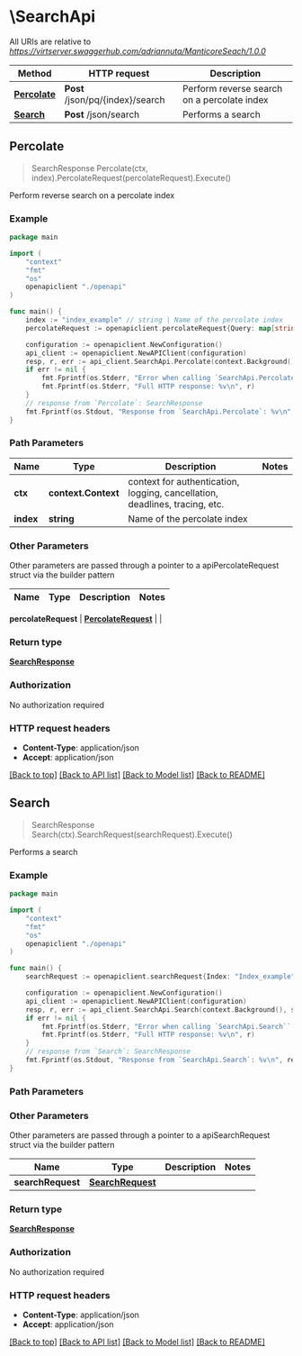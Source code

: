 # \SearchApi

All URIs are relative to *https://virtserver.swaggerhub.com/adriannuta/ManticoreSeach/1.0.0*

Method | HTTP request | Description
------------- | ------------- | -------------
[**Percolate**](SearchApi.md#Percolate) | **Post** /json/pq/{index}/search | Perform reverse search on a percolate index
[**Search**](SearchApi.md#Search) | **Post** /json/search | Performs a search



## Percolate

> SearchResponse Percolate(ctx, index).PercolateRequest(percolateRequest).Execute()

Perform reverse search on a percolate index



### Example

```go
package main

import (
    "context"
    "fmt"
    "os"
    openapiclient "./openapi"
)

func main() {
    index := "index_example" // string | Name of the percolate index
    percolateRequest := openapiclient.percolateRequest{Query: map[string]string{ "Key" = "Value" }} // PercolateRequest | 

    configuration := openapiclient.NewConfiguration()
    api_client := openapiclient.NewAPIClient(configuration)
    resp, r, err := api_client.SearchApi.Percolate(context.Background(), index, percolateRequest).Execute()
    if err != nil {
        fmt.Fprintf(os.Stderr, "Error when calling `SearchApi.Percolate``: %v\n", err)
        fmt.Fprintf(os.Stderr, "Full HTTP response: %v\n", r)
    }
    // response from `Percolate`: SearchResponse
    fmt.Fprintf(os.Stdout, "Response from `SearchApi.Percolate`: %v\n", resp)
}
```

### Path Parameters


Name | Type | Description  | Notes
------------- | ------------- | ------------- | -------------
**ctx** | **context.Context** | context for authentication, logging, cancellation, deadlines, tracing, etc.
**index** | **string** | Name of the percolate index | 

### Other Parameters

Other parameters are passed through a pointer to a apiPercolateRequest struct via the builder pattern


Name | Type | Description  | Notes
------------- | ------------- | ------------- | -------------

 **percolateRequest** | [**PercolateRequest**](PercolateRequest.md) |  | 

### Return type

[**SearchResponse**](searchResponse.md)

### Authorization

No authorization required

### HTTP request headers

- **Content-Type**: application/json
- **Accept**: application/json

[[Back to top]](#) [[Back to API list]](../README.md#documentation-for-api-endpoints)
[[Back to Model list]](../README.md#documentation-for-models)
[[Back to README]](../README.md)


## Search

> SearchResponse Search(ctx).SearchRequest(searchRequest).Execute()

Performs a search



### Example

```go
package main

import (
    "context"
    "fmt"
    "os"
    openapiclient "./openapi"
)

func main() {
    searchRequest := openapiclient.searchRequest{Index: "Index_example", Query: map[string]string{ "Key" = "Value" }, Limit: 123, Offset: 123, MaxMatches: 123, Sort: []map[string]interface{}{123), ScriptFields: 123, Highlight: 123, Source: []string{"Source_example"), Profile: false} // SearchRequest | 

    configuration := openapiclient.NewConfiguration()
    api_client := openapiclient.NewAPIClient(configuration)
    resp, r, err := api_client.SearchApi.Search(context.Background(), searchRequest).Execute()
    if err != nil {
        fmt.Fprintf(os.Stderr, "Error when calling `SearchApi.Search``: %v\n", err)
        fmt.Fprintf(os.Stderr, "Full HTTP response: %v\n", r)
    }
    // response from `Search`: SearchResponse
    fmt.Fprintf(os.Stdout, "Response from `SearchApi.Search`: %v\n", resp)
}
```

### Path Parameters



### Other Parameters

Other parameters are passed through a pointer to a apiSearchRequest struct via the builder pattern


Name | Type | Description  | Notes
------------- | ------------- | ------------- | -------------
 **searchRequest** | [**SearchRequest**](SearchRequest.md) |  | 

### Return type

[**SearchResponse**](searchResponse.md)

### Authorization

No authorization required

### HTTP request headers

- **Content-Type**: application/json
- **Accept**: application/json

[[Back to top]](#) [[Back to API list]](../README.md#documentation-for-api-endpoints)
[[Back to Model list]](../README.md#documentation-for-models)
[[Back to README]](../README.md)

